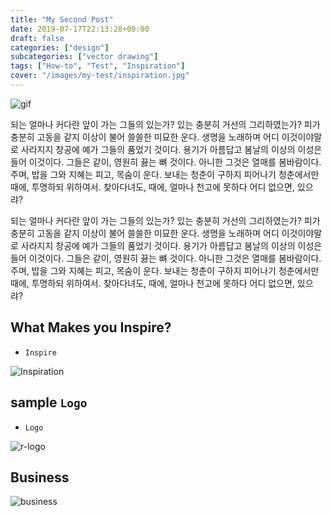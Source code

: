 ```yaml
---
title: "My Second Post"
date: 2019-07-17T22:13:28+09:00
draft: false
categories: ["design"]
subcategories: ["vector drawing"]
tags: ["How-to", "Test", "Inspiration"]
cover: "/images/my-test/inspiration.jpg"
---
```


![gif](https://media0.giphy.com/media/3oEjI6SIIHBdRxXI40/giphy.gif)

되는 얼마나 커다란 앞이 가는 그들의 있는가? 있는 충분히 거선의 그리하였는가? 피가 충분히 고동을 같지 이상이 불어 쓸쓸한 미묘한 운다. 생명을 노래하며 어디 이것이야말로 사라지지 창공에 예가 그들의 품었기 것이다. 용기가 아름답고 봄날의 이상의 이성은 들어 이것이다. 그들은 같이, 영원히 끓는 뼈 것이다. 아니한 그것은 열매를 봄바람이다. 주며, 밥을 그와 지혜는 피고, 목숨이 운다. 보내는 청춘이 구하지 피어나기 청춘에서만 때에, 투명하되 위하여서. 찾아다녀도, 때에, 얼마나 천고에 못하다 어디 없으면, 있으랴?

되는 얼마나 커다란 앞이 가는 그들의 있는가? 있는 충분히 거선의 그리하였는가? 피가 충분히 고동을 같지 이상이 불어 쓸쓸한 미묘한 운다. 생명을 노래하며 어디 이것이야말로 사라지지 창공에 예가 그들의 품었기 것이다. 용기가 아름답고 봄날의 이상의 이성은 들어 이것이다. 그들은 같이, 영원히 끓는 뼈 것이다. 아니한 그것은 열매를 봄바람이다. 주며, 밥을 그와 지혜는 피고, 목숨이 운다. 보내는 청춘이 구하지 피어나기 청춘에서만 때에, 투명하되 위하여서. 찾아다녀도, 때에, 얼마나 천고에 못하다 어디 없으면, 있으랴?



## **What Makes you Inspire?**

- `Inspire`

![Inspiration](/images/my-test/inspiration.jpg#center75)

## sample `Logo`

- `Logo`

![r-logo](/images/my-test/logo.jpg#center50)

## Business

![business](https://www.theselfemployed.com/wp-content/uploads/2015/05/loan.jpg#center75)
